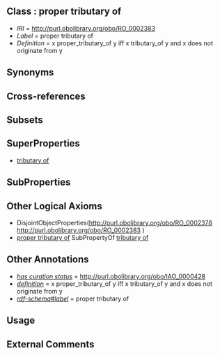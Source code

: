 
## Class : proper tributary of

 * *IRI* = http://purl.obolibrary.org/obo/RO_0002383
 * *Label* = proper tributary of
 * *Definition* = x proper_tributary_of y iff x tributary_of y and x does not originate from y

## Synonyms


## Cross-references


## Subsets


## SuperProperties

 * [tributary of](../../RO/76/RO_0002376.md)

## SubProperties


## Other Logical Axioms

 * DisjointObjectProperties(<http://purl.obolibrary.org/obo/RO_0002378> <http://purl.obolibrary.org/obo/RO_0002383> )
 * [proper tributary of](../../RO/83/RO_0002383.md) SubPropertyOf [tributary of](../../RO/76/RO_0002376.md)

## Other Annotations

 * *[has curation status](../../IAO/14/IAO_0000114.md)* = http://purl.obolibrary.org/obo/IAO_0000428
 * *[definition](../../IAO/15/IAO_0000115.md)* = x proper_tributary_of y iff x tributary_of y and x does not originate from y
 * *[rdf-schema#label](../../el/rdf-schema#label.md)* = proper tributary of

## Usage


## External Comments

